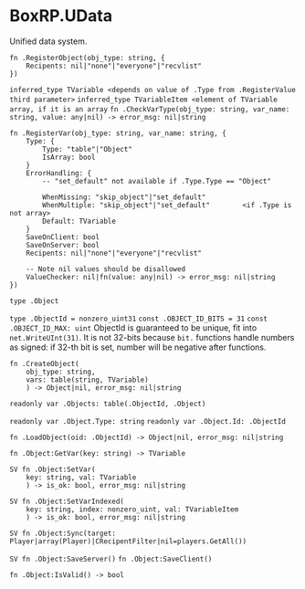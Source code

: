 # BoxRP.UData
Unified data system.

```
fn .RegisterObject(obj_type: string, {
    Recipents: nil|"none"|"everyone"|"recvlist"
})
```

`inferred_type TVariable <depends on value of .Type from .RegisterValue third parameter>`
`inferred_type TVariableItem <element of TVariable array, if it is an array`
`fn .CheckVarType(obj_type: string, var_name: string, value: any|nil) -> error_msg: nil|string`

```
fn .RegisterVar(obj_type: string, var_name: string, {
    Type: {
        Type: "table"|"Object"
        IsArray: bool
    }
    ErrorHandling: {
        -- "set_default" not available if .Type.Type == "Object"

        WhenMissing: "skip_object"|"set_default"
        WhenMultiple: "skip_object"|"set_default"        <if .Type is not array> 
        Default: TVariable
    }
    SaveOnClient: bool
    SaveOnServer: bool
    Recipents: nil|"none"|"everyone"|"recvlist"

    -- Note nil values should be disallowed
    ValueChecker: nil|fn(value: any|nil) -> error_msg: nil|string
})
```
`type .Object`

`type .ObjectId = nonzero_uint31`
`const .OBJECT_ID_BITS = 31`
`const .OBJECT_ID_MAX: uint`
ObjectId is guaranteed to be unique, fit into `net.WriteUInt(31)`.
It is not 32-bits because `bit.` functions handle numbers as signed: if 32-th bit is set, number will be negative after functions.

```
fn .CreateObject(
    obj_type: string, 
    vars: table(string, TVariable)
    ) -> Object|nil, error_msg: nil|string
```

`readonly var .Objects: table(.ObjectId, .Object)`

`readonly var .Object.Type: string`
`readonly var .Object.Id: .ObjectId`

`fn .LoadObject(oid: .ObjectId) -> Object|nil, error_msg: nil|string`

`fn .Object:GetVar(key: string) -> TVariable`

```
SV fn .Object:SetVar(
    key: string, val: TVariable
    ) -> is_ok: bool, error_msg: nil|string
```

```
SV fn .Object:SetVarIndexed(
    key: string, index: nonzero_uint, val: TVariableItem
    ) -> is_ok: bool, error_msg: nil|string
```
`SV fn .Object:Sync(target: Player|array(Player)|CRecipentFilter|nil=players.GetAll())`

`SV fn .Object:SaveServer()`
`fn .Object:SaveClient()`

`fn .Object:IsValid() -> bool`